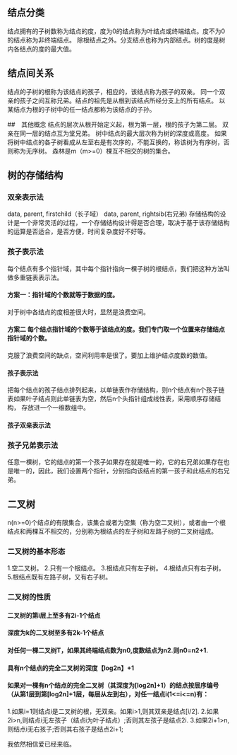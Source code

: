 ## 结点分类
结点拥有的子树数称为结点的度，度为0的结点称为叶结点或终端结点。度不为0的结点称为非终端结点。
除根结点之外。分支结点也称为内部结点。树的度是树内各结点的度的最大值。

## 结点间关系
结点的子树的根称为该结点的孩子，相应的，该结点称为孩子的双亲。
同一个双亲的孩子之间互称兄弟。结点的祖先是从根到该结点所经分支上的所有结点。
以某结点为根的子树中的任一结点都称为该结点的子孙。

##　其他概念
结点的层次从根开始定义起，根为第一层，根的孩子为第二层。
双亲在同一层的结点互为堂兄弟。
树中结点的最大层次称为树的深度或高度。
如果将树中结点的各子树看成从左至右是有次序的，不能互换的，称该树为有序树，否则称为无序树。
森林是m（m>=0）棵互不相交的树的集合。

## 树的存储结构
### 双亲表示法
data, parent, firstchild（长子域）
data, parent, rightsib(右兄弟)
存储结构的设计是一个非常灵活的过程，一个存储结构设计得是否合理，取决于基于该存储结构的运算是否适合，是否方便，时间复杂度好不好等。


### 孩子表示法
每个结点有多个指针域，其中每个指针指向一棵子树的根结点，我们把这种方法叫做多重链表表示法。
#### 方案一：指针域的个数就等于数据的度。
对于树中各结点的度相差很大时，显然是浪费空间。
#### 方案二 每个结点指针域的个数等于该结点的度。我们专门取一个位置来存储结点指针域的个数。
克服了浪费空间的缺点，空间利用率是很了。要加上维护结点度数的数值。
#### 孩子表示法
把每个结点的孩子结点排列起来，以单链表作存储结构，则n个结点有n个孩子链表如果叶子结点则此单链表为空，然后n个头指针组成线性表，采用顺序存储结构，
存放进一个一维数组中。
#### 孩子双亲表示法

### 孩子兄弟表示法
任意一棵树，它的结点的第一个孩子如果存在就是唯一的，它的右兄弟如果存在也是唯一的，因此，我们设置两个指针，分别指向该结点的第一孩子和此结点的右兄弟。


## 二叉树
n(n>=0)个结点的有限集合，该集合或者为空集（称为空二叉树），或者由一个根结点和两棵互不相交的，分别称为根结点的左子树和左路子树的二叉树组成。
### 二叉树的基本形态
1.空二叉树。
2.只有一个根结点。
3.根结点只有左子树。
4.根结点只有右子树。
5.根结点既有左路子树，又有右子树。

### 二叉树的性质
#### 二叉树的第i层上至多有2i-1个结点
#### 深度为k的二叉树至多有2k-1个结点
#### 对任何一棵二叉树T，如果其终端结点数为n0,度数结点为n2.则n0=n2+1.
#### 具有n个结点的完全二叉树的深度【log2n】+1
#### 如果对一棵有n个结点的完全二叉树（其深度为[log2n]+1）的结点按层序编号（从第1层到第[log2n]+1层，每层从左到右），对任一结点i(1<=i<=n)有：
1.如果i=1则结点i是二叉树的根，无双亲。如果i>1,则其双亲是结点[i/2].
2.如果2i>n,则结点i无左孩子（结点i为叶子结点）;否则其左孩子是结点2i.
3.如果2i+1>n,则结点i无右孩子;否则其右孩子是结点2i+1;






























我依然相信爱已经来临。
